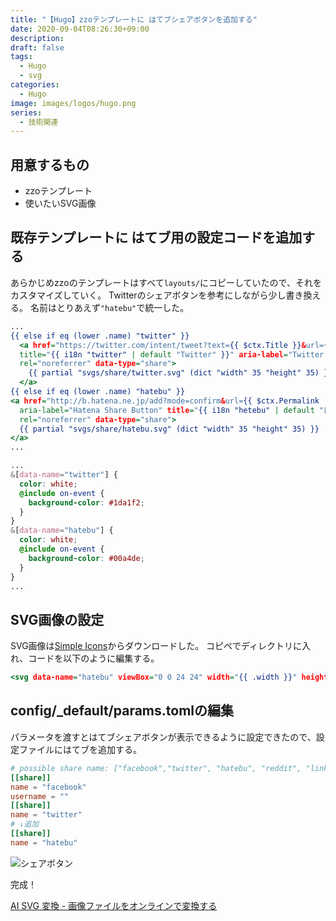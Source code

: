 ```yaml
---
title: "【Hugo】zzoテンプレートに はてブシェアボタンを追加する"
date: 2020-09-04T08:26:30+09:00
description: 
draft: false
tags:
  - Hugo
  - svg
categories:
  - Hugo
image: images/logos/hugo.png
series:
  - 技術関連
---
```


## 用意するもの

- zzoテンプレート
- 使いたいSVG画像


## 既存テンプレートに はてブ用の設定コードを追加する

あらかじめzzoのテンプレートはすべて`layouts/`にコピーしていたので、それをカスタマイズしていく。
Twitterのシェアボタンを参考にしながら少し書き換える。
名前はとりあえず`"hatebu"`で統一した。

```html:layouts/partials/body/share.html
...
{{ else if eq (lower .name) "twitter" }}
  <a href="https://twitter.com/intent/tweet?text={{ $ctx.Title }}&url={{ $ctx.Permalink | absLangURL }}{{ with $ctx.Params.tags }}&hashtags={{ delimit . "," }}{{ end }}&via={{ .username | default $ctx.Params.author }}" 
  title="{{ i18n "twitter" | default "Twitter" }}" aria-label="Twitter Share Button" class="donation__item" target="_blank" 
  rel="noreferrer" data-type="share">
    {{ partial "svgs/share/twitter.svg" (dict "width" 35 "height" 35) }}
  </a>
{{ else if eq (lower .name) "hatebu" }}
<a href="http://b.hatena.ne.jp/add?mode=confirm&url={{ $ctx.Permalink | absLangURL }}&title={{ $ctx.Title }}"
  aria-label="Hatena Share Button" title="{{ i18n "hetebu" | default "はてブ" }}" class="donation__item" target="_blank" 
  rel="noreferrer" data-type="share">
  {{ partial "svgs/share/hatebu.svg" (dict "width" 35 "height" 35) }}
</a>
...
```

```assets/sass/components/_donation.scss
...
&[data-name="twitter"] {
  color: white;
  @include on-event {
    background-color: #1da1f2;
  }
}
&[data-name="hatebu"] {
  color: white;
  @include on-event {
    background-color: #00a4de;
  }
}
...
```

## SVG画像の設定

SVG画像は[Simple Icons](https://simpleicons.org/)からダウンロードした。
コピペでディレクトリに入れ、コードを以下のように編集する。

```html:layouts/partials/svgs/share/hatebu.svg..html
<svg data-name="hatebu" viewBox="0 0 24 24" width="{{ .width }}" height="{{ .height }}" xmlns="http://www.w3.org/2000/svg" fill="currentColor"><title>Hatena Bookmark icon</title><path d="M20...（省略）...615z"/></svg>
```

## config/_default/params.tomlの編集

パラメータを渡すとはてブシェアボタンが表示できるように設定できたので、設定ファイルにはてブを追加する。

```toml:config/_default/params.toml
# possible share name: ["facebook","twitter", "hatebu", "reddit", "linkedin", "tumblr", "weibo", "douban", "line"]
[[share]]
name = "facebook"
username = ""
[[share]]
name = "twitter"
# ↓追加
[[share]]
name = "hatebu"
```

![シェアボタン](/images/posts/2020/0904.png)

完成！

[AI SVG 変換 \- 画像ファイルをオンラインで変換する](https://www.aconvert.com/jp/image/ai-to-svg/)
